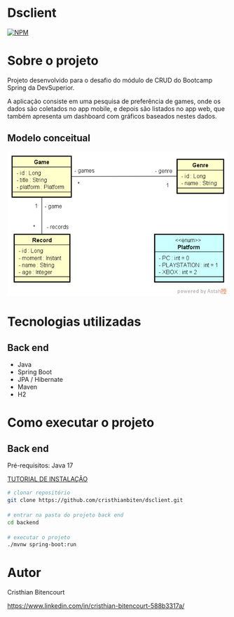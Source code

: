 # Dsclient
[![NPM](https://img.shields.io/npm/l/react)](https://github.com/cristhianbiten/dsclient/blob/main/LICENSE) 

# Sobre o projeto


Projeto desenvolvido para o desafio do módulo de CRUD do Bootcamp Spring da DevSuperior.

A aplicação consiste em uma pesquisa de preferência de games, onde os dados são coletados no app mobile, e depois são listados no app web, que também apresenta um dashboard com gráficos baseados nestes dados.

## Modelo conceitual
![Modelo Conceitual](https://github.com/acenelio/assets/raw/main/sds1/modelo-conceitual.png)

# Tecnologias utilizadas
## Back end
- Java
- Spring Boot
- JPA / Hibernate
- Maven
- H2

# Como executar o projeto

## Back end
Pré-requisitos: Java 17

[TUTORIAL DE INSTALAÇÃO](https://www.youtube.com/watch?v=QekeJBShCy4)

```bash
# clonar repositório
git clone https://github.com/cristhianbiten/dsclient.git

# entrar na pasta do projeto back end
cd backend

# executar o projeto
./mvnw spring-boot:run
```

# Autor

Cristhian Bitencourt

https://www.linkedin.com/in/cristhian-bitencourt-588b3317a/

